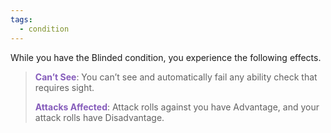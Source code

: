```yaml
---
tags:
  - condition
---
```

While you have the Blinded condition, you experience the following effects.

> **<span style="color:rgb(134, 93, 187)">Can’t See</span>**: You can’t see and automatically fail any ability check that requires sight.
> 
> **<span style="color:rgb(134, 93, 187)">Attacks Affected</span>**: Attack rolls against you have Advantage, and your attack rolls have Disadvantage.